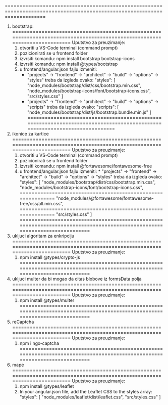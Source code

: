 ==========================================================================================================================
1) bootstrap: 
==========================================================================================================================
Uputstvo za preuzimanje:
	1) otvoriti u VS-Code terminal (command prompt)
	2) pozicionirati se u frontend folder
	3) izvrsiti komandu: npm install bootstrap bootstrap-icons
	4) izvrsiti komandu: npm install @types/bootstrap
	5) u frontend/angular.json fajlu izmeniti:
		* "projects" -> "frontend" -> "architect" -> "build" -> "options" -> "styles" treba da izgleda ovako:
			"styles": [
				"node_modules/bootstrap/dist/css/bootstrap.min.css",
				"node_modules/bootstrap-icons/font/bootstrap-icons.css",
				"src/styles.css"
            ]
		* "projects" -> "frontend" -> "architect" -> "build" -> "options" -> "scripts" treba da izgleda ovako:
			"scripts": [
				"node_modules/bootstrap/dist/js/bootstrap.bundle.min.js"
            ]
==========================================================================================================================
2) ikonice za kartice 
==========================================================================================================================
Uputstvo za preuzimanje:
	1) otvoriti u VS-Code terminal (command prompt)
	2) pozicionirati se u frontend folder
	3) izvrsiti komandu: npm install @fortawesome/fontawesome-free
	4) u frontend/angular.json fajlu izmeniti:
			* "projects" -> "frontend" -> "architect" -> "build" -> "options" -> "styles" treba da izgleda ovako:
			"styles": [
				"node_modules/bootstrap/dist/css/bootstrap.min.css",
				"node_modules/bootstrap-icons/font/bootstrap-icons.css",
				=============================================================
				"node_modules/@fortawesome/fontawesome-free/css/all.min.css",
				=============================================================
				"src/styles.css"
            ]
==========================================================================================================================
3) ukljuci algoritam za enkripciju
==========================================================================================================================
Uputstvo za preuzimanje:
	1) npm install @types/crypto-js
==========================================================================================================================
4) ukljuci multer da bi mogao da citas blobove iz formsData polja
==========================================================================================================================
Uputstvo za preuzimanje:
	1) npm install @types/multer
==========================================================================================================================
5) reCaptcha
==========================================================================================================================
Uputstvo za preuzimanje:
	1) npm i ngx-captcha
==========================================================================================================================
6) mape
==========================================================================================================================
Uputstvo za preuzimanje:
	1) npm install @types/leaflet
	2) In your angular.json file, add the Leaflet CSS to the styles array:
	"styles": [
	  "node_modules/leaflet/dist/leaflet.css",
	  "src/styles.css"
	]



